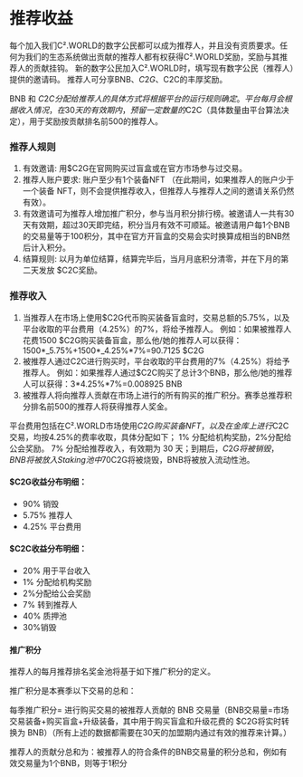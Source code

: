 # 推荐收益

每个加入我们C².WORLD的数字公民都可以成为推荐人，并且没有资质要求。任何为我们的生态系统做出贡献的推荐人都有权获得C².WORLD奖励，奖励与其推荐人的贡献挂钩。 新的数字公民加入C².WORLD时，填写现有数字公民（推荐人）提供的邀请码。 推荐人可分享BNB、$C2G、$C2C的丰厚奖励。

BNB 和 $C2C 分配给推荐人的具体方式将根据平台的运行规则确定。 平台每月会根据收入情况，在 30 天的有效期内，预留一定数量的$C2C（具体数量由平台算法决定），用于奖励按贡献排名前500的推荐人。

### 推荐人规则

1. 有效邀请: 用$C2G在官网购买过盲盒或在官方市场参与过交易。
2. 推荐人账户要求: 账户至少有1个装备NFT （在此期间，如果推荐人的账户少于一个装备 NFT，则不会提供推荐收入，但推荐人与推荐人之间的邀请关系仍然有效）。
3. 有效邀请可为推荐人增加推广积分，参与当月积分排行榜。被邀请人一共有30天有效期，超过30天即完结，积分当月有效不可顺延。被邀请用户每1个BNB的交易量等于100积分，其中在官方开盲盒的交易会实时换算成相当的BNB然后计入积分。
4. 结算规则: 以月为单位结算，结算完毕后，当月月底积分清零，并在下月的第二天发放 $C2C奖励。

### 推荐收入

1. 当推荐人在市场上使用$C2G代币购买装备盲盒时，交易总额的5.75%，以及平台收取的平台费用（4.25%）的7%，将给予推荐人。 例如：如果被推荐人花费1500 $C2G购买装备盲盒，那么他/她的推荐人可以获得：1500\*\_5.75%+1500\*\_4.25%\*7%=90.7125 $C2G
2. 被推荐人通过C2C进行购买时，平台收取的平台费用的7%（4.25%）将给予推荐人。 例如：如果推荐人通过$C2C购买了总计3个BNB，那么他/她的推荐人可以获得：3\*4.25%\*7%=0.008925 BNB
3. 被推荐人将向推荐人贡献在市场上进行的所有购买的推广积分。赛季总推荐积分排名前500的推荐人将获得推荐人奖金。

平台费用包括在C².WORLD市场使用$C2G购买装备NFT，以及在金库上进行$C2C交易，均按4.25%的费率收取，具体分配如下； 1% 分配给机构奖励，2%分配给公会奖励。 7% 分配给推荐收入，有效期为 30 天；到期后，$C2G 将被销毁，BNB 将被放入 Staking 池中 70% 将分配给质押池。 20% 将作为平台的收入分配。 注：当推荐人/机构/公会不符合推荐条件时，$C2G将被烧毁，BNB将被放入流动性池。

#### $C2G收益分布明细：

* 90% 销毁
* 5.75% 推荐人
* 4.25% 平台费用

#### $C2C收益分布明细：

* 20% 用于平台收入
* 1% 分配给机构奖励
* 2%分配给公会奖励
* 7% 转到推荐人
* 40% 质押池
* 30%销毁

#### 推广积分

推荐人的每月推荐排名奖金池将基于如下推广积分的定义。

推广积分是本赛季以下交易的总和：

每季推广积分= 进行购买交易的被推荐人贡献的 BNB 交易量（BNB交易量=市场交易装备+购买盲盒+升级装备，其中用于购买盲盒和升级花费的 $C2G将实时转换为 BNB）（所有上述的数据都需要在30天的加盟期内通过有效的推荐来计算。）

推荐人的贡献分总和为：被推荐人的符合条件的BNB交易量的积分总和，例如有效交易量为1个BNB，则等于1积分
